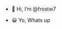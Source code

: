 - 👋 Hi, I’m @frostw7

- 😀 Yo, Whats up

<!---
frostw7/frostw7 is a ✨ special ✨ repository because its `README.md` (this file) appears on your GitHub profile.
You can click the Preview link to take a look at your changes.
--->
